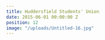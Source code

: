 ```yaml
---
title: Huddersfield Students' Union
date: 2015-06-01 00:00:00 Z
position: 12
image: "/uploads/Untitled-16.jpg"
---
```


